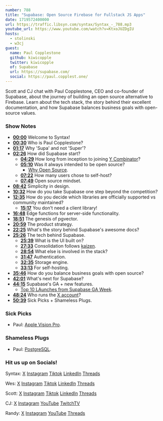 ```yaml
---
number: 788
title: "Supabase: Open Source Firebase for Fullstack JS Apps"
date: 1719572400000
url: https://traffic.libsyn.com/syntax/Syntax_-_788.mp3
youtube_url: https://www.youtube.com/watch?v=KtxoJUZDgIU
hosts:
  - stolinski
  - w3cj
guest:
  name: Paul Copplestone
  github: kiwicopple
  twitter: kiwicopple
  of: Supabase
  url: https://supabase.com/
  social: https://paul.copplest.one/
---
```


Scott and CJ chat with Paul Copplestone, CEO and co-founder of Supabase, about the journey of building an open source alternative to Firebase. Learn about the tech stack, the story behind their excellent documentation, and how Supabase balances business goals with open-source values.

### Show Notes

* **[00:00](#t=00:00)** Welcome to Syntax!
* **[00:30](#t=00:30)** Who is Paul Copplestone?
* **[01:17](#t=01:17)** Why 'Supa' and not 'Super'?
* **[02:26](#t=02:26)** How did Supabase start?
  * **[04:29](#t=04:29)** How long from inception to joining [Y Combinator](https://www.ycombinator.com/)?
  * **[05:10](#t=05:10)** Was it always intended to be open source?
    * [Why Open Source](https://paul.copplest.one/blog/why-open-source.html).
  * **[07:22](#t=07:22)** How many users chose to self-host?
  * **[07:49](#t=07:49)** Open source mindset.
* **[08:42](#t=08:42)** Simplicity in design.
* **[10:32](#t=10:32)** How do you take Supabase one step beyond the competition?
* **[12:35](#t=12:35)** How do you decide which libraries are officially supported vs community maintained?
  * **[15:17](#t=15:17)** You don't need a client library!
* **[16:48](#t=16:48)** Edge functions for server-side functionality.
* **[18:51](#t=18:51)** The genesis of pgvector.
* **[20:59](#t=20:59)** The product strategy.
* **[22:25](#t=22:25)** What's the story behind Supabase's awesome docs?
* **[25:26](#t=25:26)** The tech behind Supabase.
  * **[25:39](#t=25:39)** What is the UI built on?
  * **[27:33](#t=27:33)** Consolidation follows [kaizen](https://supabase.com/blog/how-design-works-at-supabase).
  * **[28:54](#t=28:54)** What else is involved in the stack?
  * **[31:47](#t=31:47)** Authentication.
  * **[32:35](#t=32:35)** Storage engine.
  * **[33:13](#t=33:13)** For self-hosting.
* **[35:46](#t=35:46)** How do you balance business goals with open source?
* **[42:01](#t=42:01)** What's next for Supabase?
* **[44:15](#t=44:15)** Supabase's GA + new features.
  * [Top 10 LAunches from Supabase GA Week](https://supabase.com/blog/ga-week-summary).
* **[48:24](#t=48:24)** Who runs the [X account](https://x.com/supabase)?
* **[50:39](#t=50:39)** Sick Picks + Shameless Plugs.

### Sick Picks

- Paul: [Apple Vision Pro](https://www.apple.com/apple-vision-pro/).

### Shameless Plugs

- Paul: [PostgreSQL](https://github.com/postgres).

### Hit us up on Socials!

Syntax: [X](https://twitter.com/syntaxfm) [Instagram](https://www.instagram.com/syntax_fm/) [Tiktok](https://www.tiktok.com/@syntaxfm) [LinkedIn](https://www.linkedin.com/company/96077407/admin/feed/posts/) [Threads](https://www.threads.net/@syntax_fm)

Wes: [X](https://twitter.com/wesbos) [Instagram](https://www.instagram.com/wesbos/) [Tiktok](https://www.tiktok.com/@wesbos) [LinkedIn](https://www.linkedin.com/in/wesbos/) [Threads](https://www.threads.net/@wesbos)

Scott: [X](https://twitter.com/stolinski) [Instagram](https://www.instagram.com/stolinski/) [Tiktok](https://www.tiktok.com/@stolinski) [LinkedIn](https://www.linkedin.com/in/stolinski/) [Threads](https://www.threads.net/@stolinski)

CJ: [X](https://twitter.com/CodingGarden) [Instagram](https://www.instagram.com/coding.garden/) [YouTube](https://www.youtube.com/@CodingGarden) [TwitchTV](https://www.twitch.tv/codinggarden)

Randy: [X](https://twitter.com/randyrektor) [Instagram](https://www.instagram.com/randyrektor/) [YouTube](https://www.youtube.com/@randyrektor) [Threads](https://www.threads.net/@randyrektor)
